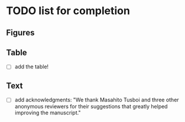 # TODO list for completion

## Figures

## Table

 - [ ] add the table!


## Text

 - [ ] add acknowledgments: "We thank Masahito Tusboi and three other anonymous reviewers for their suggestions that greatly helped improving the manuscript."
